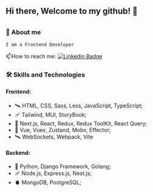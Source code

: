 ## Hi there, Welcome to my github! 🤤
######
### 📑 About me
    I am a Frontend Developer
:mailbox:How to reach me: [![Linkedin Badge](https://img.shields.io/badge/-telegram-blue)](@itsdimaamidsti)
### :hammer_and_wrench: Skills and Technologies
#### Frontend:
- 🛰️ HTML, CSS, Sass, Less, JavaScript, TypeScript;
- 🩹 Tailwind, MUI, StoryBook;
- 🐡 Next.js, React, Redux, Redux ToolKit, React Query;
- 🥬 Vue, Vuex, Zustand, Mobx, Effector;
- 🛰️ WebSockets, Webpack, Vite 

#### Backend:
- 🧮 Python, Django Framework, Golang;  
- 🩹 Node.js, Express.js, Nest.js;
- 🫀 MongoDB, PostgreSQL;  

